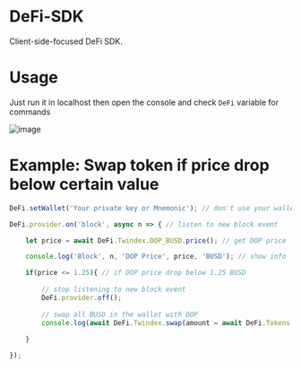 # DeFi-SDK

Client-side-focused DeFi SDK.

# Usage

Just run it in localhost then open the console and check `DeFi` variable for commands

![image](https://user-images.githubusercontent.com/7013039/120934310-09aec500-c728-11eb-8e29-6a859753bd49.png)

# Example: Swap token if price drop below certain value

```javascript
DeFi.setWallet('Your private key or Mnemonic'); // don't use your wallet here. create new one for this project instead.

DeFi.provider.on('block', async n => { // listen to new block event

    let price = await DeFi.Twindex.DOP_BUSD.price(); // get DOP price

    console.log('Block', n, 'DOP Price', price, 'BUSD'); // show info

    if(price <= 1.25){ // if DOP price drop below 1.25 BUSD
        
        // stop listening to new block event
        DeFi.provider.off(); 
        
        // swap all BUSD in the wallet with DOP
        console.log(await DeFi.Twindex.swap(amount = await DeFi.Tokens.BUSD.balance(), from = 'BUSD', to = 'DOP')); 
  
    }

});

```
